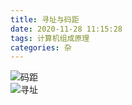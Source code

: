 ```yaml
---
title: 寻址与码距
date: 2020-11-28 11:15:28
tags: 计算机组成原理
categories: 杂
---
```


<!--more-->

![码距](https://img-blog.csdnimg.cn/20201128111312964.png?x-oss-process=image/watermark,type_ZmFuZ3poZW5naGVpdGk,shadow_10,text_aHR0cHM6Ly9ibG9nLmNzZG4ubmV0L3FxXzIxMDQwNTU5,size_16,color_FFFFFF,t_70)  
![寻址](https://img-blog.csdnimg.cn/20201128111319985.png?x-oss-process=image/watermark,type_ZmFuZ3poZW5naGVpdGk,shadow_10,text_aHR0cHM6Ly9ibG9nLmNzZG4ubmV0L3FxXzIxMDQwNTU5,size_16,color_FFFFFF,t_70)